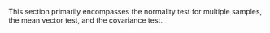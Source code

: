 This section primarily encompasses the normality test for multiple samples, the mean vector test, and the covariance test. 
